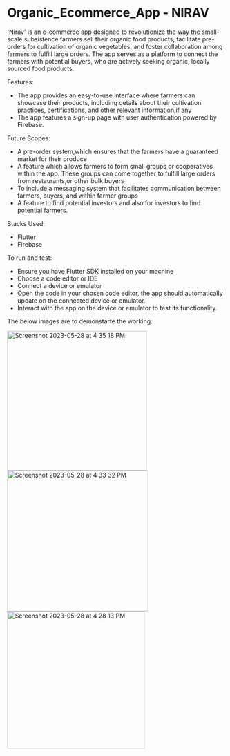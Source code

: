 # Organic_Ecommerce_App  - NIRAV

'Nirav' is an e-commerce app designed to revolutionize the way the small-scale subsistence farmers sell their organic food products, facilitate pre-orders for cultivation of organic vegetables, and foster collaboration among farmers to fulfill large orders.
The app serves as a platform to connect the farmers with potential buyers, who are actively seeking organic, locally sourced food products.


Features:
* The app provides an easy-to-use interface where farmers can showcase their products, including details about their cultivation practices, certifications, and other relevant information,if any
* The app features a sign-up page with user authentication powered by Firebase.


Future Scopes:
* A pre-order system,which ensures that the farmers have a guaranteed market for their produce
* A feature which allows farmers to form small groups or cooperatives within the app. These groups can come together to fulfill large orders from restaurants,or other bulk buyers
* To include a messaging system that facilitates communication between farmers, buyers, and within farmer groups
* A feature to find potential investors and also for investors to find potential farmers.


Stacks Used:
* Flutter
* Firebase


To run and test:
* Ensure you have Flutter SDK installed on your machine
* Choose a code editor or IDE
* Connect a device or emulator
* Open the code in your chosen code editor, the app should automatically update on the connected device or emulator.
* Interact with the app on the device or emulator to test its functionality.


The below images are to demonstarte the working:
 
  
  
<img width="323" alt="Screenshot 2023-05-28 at 4 35 18 PM" src="https://github.com/JiyaElsa02/Organic_ecommerceApp/assets/99739280/81d60392-768c-4863-ab35-1b8da6f24298"> 

 
 

 
 


<img width="326" alt="Screenshot 2023-05-28 at 4 33 32 PM" src="https://github.com/JiyaElsa02/Organic_ecommerceApp/assets/99739280/d8a1d526-0aa4-4df7-9690-05fb61bb5f68"> 
 
 


   
      
      


<img width="318" alt="Screenshot 2023-05-28 at 4 28 13 PM" src="https://github.com/JiyaElsa02/Organic_ecommerceApp/assets/99739280/78329f69-bf25-481b-bd74-15b93c734177"> 






